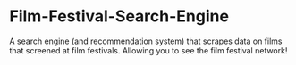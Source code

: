 # Film-Festival-Search-Engine
A search engine (and recommendation system) that scrapes data on films that screened at film festivals. Allowing you to see the film festival network!
